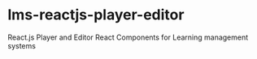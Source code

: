 # lms-reactjs-player-editor
React.js Player and Editor React Components for Learning management systems 
